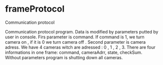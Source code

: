 # frameProtocol
Communication protocol

Communication protocol program. Data is modified by parameters putted by user in console.
Firs parameter is command. If command is 1, we turn camera on , if it is 0 we turn camera off .
Second parameter is camera adress. We have 4 cameras witch are adressed : 0 , 1 , 2 , 3.
There are four informations in one frame: command, cameraAdrr, state, checkSum.
Without parameters program is shutting down all cameras.
